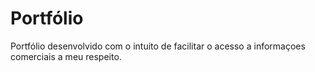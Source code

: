 # Portfólio 


Portfólio desenvolvido com o intuito de facilitar o acesso a informaçoes comerciais a meu respeito.
